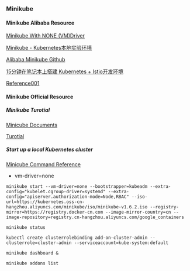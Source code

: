 ### Minikube
#### Minikube Alibaba Resource
[Minikube With NONE (VM)Driver](https://zhuanlan.zhihu.com/p/47185808)

[Minikube - Kubernetes本地实验环境](https://yq.aliyun.com/articles/221687)

[Alibaba Minikube Github](https://github.com/AliyunContainerService/minikube)

[15分钟在笔记本上搭建 Kubernetes + Istio开发环境](https://yq.aliyun.com/articles/672675?spm=a2c4e.11153940.0.0.7dd54cec9MRAfu)

[Reference001](https://blog.csdn.net/qq_26819733/article/details/83591891)
#### Minikube Official Resource
##### Minikube Turotial
[Minicube Documents](https://kubernetes.io/docs/tasks/tools/install-minikube/)

[Turotial](https://blog.csdn.net/qq_26819733/article/details/83591891)
##### Start up a local Kubernetes cluster
[Minicube Command Reference](https://github.com/kubernetes/minikube/issues/5860)
- vm-driver=none
```
minikube start --vm-driver=none --bootstrapper=kubeadm --extra-config="kubelet.cgroup-driver=systemd" --extra-config="apiserver.authorization-mode=Node,RBAC" --iso-url=https://kubernetes.oss-cn-hangzhou.aliyuncs.com/minikube/iso/minikube-v1.6.2.iso --registry-mirror=https://registry.docker-cn.com --image-mirror-country=cn --image-repository=registry.cn-hangzhou.aliyuncs.com/google_containers

minikube status

kubectl create clusterrolebinding add-on-cluster-admin --clusterrole=cluster-admin --serviceaccount=kube-system:default

minikube dashboard &

minikube addons list
```
